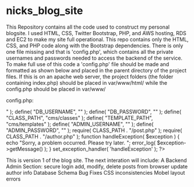 # nicks_blog_site
This Repository contains all the code used to construct my personal blogsite.  I used HTML, CSS, Twitter Bootstrap, PHP, and AWS hosting, RDS and EC2 to make my site full operational.  This repo contains only the HTML, CSS, and PHP code along with the Bootstrap dependencies.  There is only one file missing and that is 'config.php', which contains all the private usernames and passwords needed to access the backend of the service.  To make full use of this code a 'config.php' file should be made and formatted as shown below and placed in the parent directory of the project files.  If this is on an apache web server, the project folders (the folder containing index.php) should be placed in var/www/html/ while the config.php should be placed in var/www/  

config.php: 

<?php
ini_set( "display_errors", true );
date_default_timezone_set( "America/New_York" );
define( "DB_DSN", "<database endpoint>" );
define( "DB_USERNAME", "<db username>" );
define( "DB_PASSWORD", "<db password>" );
define( "CLASS_PATH", "cms/classes" );
define( "TEMPLATE_PATH", "cms/templates" );
define( "ADMIN_USERNAME", "<site username>" );
define( "ADMIN_PASSWORD", "<site password>" );
require( CLASS_PATH . "/post.php" );
require( CLASS_PATH . "/author.php" );

function handleException( $exception ) {
  echo "Sorry, a problem occurred. Please try later. ";
  error_log( $exception->getMessage() );
}

set_exception_handler( 'handleException' );
?>




This is version 1 of the blog site. The next interation will include:
	A Backend Admin Section:
		secure login
		add, modify, delete posts from browser
		update author info
	Database Schema
	Bug Fixes
		CSS inconsistencies
		Mobel layout errors
